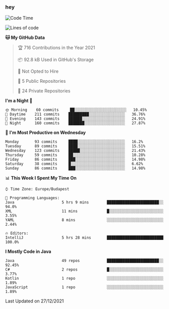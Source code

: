 ### hey

<!--START_SECTION:waka-->
![Code Time](http://img.shields.io/badge/Code%20Time-418%20hrs%2022%20mins-blue)

![Lines of code](https://img.shields.io/badge/From%20Hello%20World%20I%27ve%20Written-439%20Thousand%20lines%20of%20code-blue)

**🐱 My GitHub Data** 

> 🏆 716 Contributions in the Year 2021
 > 
> 📦 92.8 kB Used in GitHub's Storage 
 > 
> 🚫 Not Opted to Hire
 > 
> 📜 5 Public Repositories 
 > 
> 🔑 24 Private Repositories  
 > 
**I'm a Night 🦉** 

```text
🌞 Morning    60 commits     ██░░░░░░░░░░░░░░░░░░░░░░░   10.45% 
🌆 Daytime    211 commits    █████████░░░░░░░░░░░░░░░░   36.76% 
🌃 Evening    143 commits    ██████░░░░░░░░░░░░░░░░░░░   24.91% 
🌙 Night      160 commits    ███████░░░░░░░░░░░░░░░░░░   27.87%

```
📅 **I'm Most Productive on Wednesday** 

```text
Monday       93 commits     ████░░░░░░░░░░░░░░░░░░░░░   16.2% 
Tuesday      89 commits     ████░░░░░░░░░░░░░░░░░░░░░   15.51% 
Wednesday    123 commits    █████░░░░░░░░░░░░░░░░░░░░   21.43% 
Thursday     59 commits     ██░░░░░░░░░░░░░░░░░░░░░░░   10.28% 
Friday       86 commits     ███░░░░░░░░░░░░░░░░░░░░░░   14.98% 
Saturday     38 commits     █░░░░░░░░░░░░░░░░░░░░░░░░   6.62% 
Sunday       86 commits     ███░░░░░░░░░░░░░░░░░░░░░░   14.98%

```


📊 **This Week I Spent My Time On** 

```text
⌚︎ Time Zone: Europe/Budapest

💬 Programming Languages: 
Java                     5 hrs 9 mins        ███████████████████████░░   94.0% 
XML                      11 mins             █░░░░░░░░░░░░░░░░░░░░░░░░   3.55% 
YAML                     8 mins              ░░░░░░░░░░░░░░░░░░░░░░░░░   2.44%

🔥 Editors: 
IntelliJ                 5 hrs 28 mins       █████████████████████████   100.0%

```

**I Mostly Code in Java** 

```text
Java                     49 repos            ███████████████████████░░   92.45% 
C#                       2 repos             █░░░░░░░░░░░░░░░░░░░░░░░░   3.77% 
Kotlin                   1 repo              ░░░░░░░░░░░░░░░░░░░░░░░░░   1.89% 
JavaScript               1 repo              ░░░░░░░░░░░░░░░░░░░░░░░░░   1.89%

```



 Last Updated on 27/12/2021
<!--END_SECTION:waka-->
